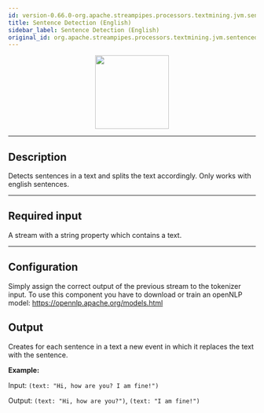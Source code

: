 ```yaml
---
id: version-0.66.0-org.apache.streampipes.processors.textmining.jvm.sentencedetection
title: Sentence Detection (English)
sidebar_label: Sentence Detection (English)
original_id: org.apache.streampipes.processors.textmining.jvm.sentencedetection
---
```


<!--
  ~ Licensed to the Apache Software Foundation (ASF) under one or more
  ~ contributor license agreements.  See the NOTICE file distributed with
  ~ this work for additional information regarding copyright ownership.
  ~ The ASF licenses this file to You under the Apache License, Version 2.0
  ~ (the "License"); you may not use this file except in compliance with
  ~ the License.  You may obtain a copy of the License at
  ~
  ~    http://www.apache.org/licenses/LICENSE-2.0
  ~
  ~ Unless required by applicable law or agreed to in writing, software
  ~ distributed under the License is distributed on an "AS IS" BASIS,
  ~ WITHOUT WARRANTIES OR CONDITIONS OF ANY KIND, either express or implied.
  ~ See the License for the specific language governing permissions and
  ~ limitations under the License.
  ~
  -->



<p align="center"> 
    <img src="/docs/img/pipeline-elements/org.apache.streampipes.processors.textmining.jvm.sentencedetection/icon.png" width="150px;" class="pe-image-documentation"/>
</p>

***

## Description

Detects sentences in a text and splits the text accordingly. Only works with english sentences.

***

## Required input

A stream with a string property which contains a text.

***

## Configuration

Simply assign the correct output of the previous stream to the tokenizer input.
To use this component you have to download or train an openNLP model:
https://opennlp.apache.org/models.html

## Output

Creates for each sentence in a text a new event in which it replaces the text with the sentence.

**Example:**

Input: `(text: "Hi, how are you? I am fine!")`

Output: `(text: "Hi, how are you?")`, `(text: "I am fine!")`
